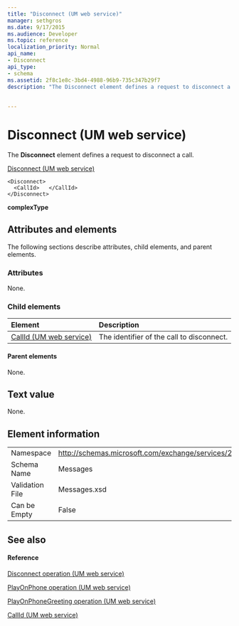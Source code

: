 ```yaml
---
title: "Disconnect (UM web service)"
manager: sethgros
ms.date: 9/17/2015
ms.audience: Developer
ms.topic: reference
localization_priority: Normal
api_name:
- Disconnect
api_type:
- schema
ms.assetid: 2f8c1e8c-3bd4-4988-96b9-735c347b29f7
description: "The Disconnect element defines a request to disconnect a call."
 
 
---
```


# Disconnect (UM web service)

The **Disconnect** element defines a request to disconnect a call. 
  
[Disconnect (UM web service)](disconnect-um-web-service.md)
  
```
<Disconnect>
  <CallId>   </CallId>
</Disconnect>
```

 **complexType**
## Attributes and elements

The following sections describe attributes, child elements, and parent elements.
  
### Attributes

None.
  
### Child elements

|**Element**|**Description**|
|:-----|:-----|
|[CallId (UM web service)](callid-um-web-service.md) <br/> |The identifier of the call to disconnect.  <br/> |
   
#### Parent elements

None.
  
## Text value

None.
  
## Element information

|||
|:-----|:-----|
|Namespace  <br/> |http://schemas.microsoft.com/exchange/services/2006/messages  <br/> |
|Schema Name  <br/> |Messages  <br/> |
|Validation File  <br/> |Messages.xsd  <br/> |
|Can be Empty  <br/> |False  <br/> |
   
## See also

#### Reference

[Disconnect operation (UM web service)](disconnect-operation-um-web-service.md)
  
[PlayOnPhone operation (UM web service)](playonphone-operation-um-web-service.md)
  
[PlayOnPhoneGreeting operation (UM web service)](playonphonegreeting-operation-um-web-service.md)
  
[CallId (UM web service)](callid-um-web-service.md)

